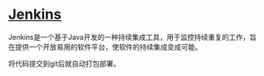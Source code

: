 # [Jenkins](https://www.jenkins.io/)

Jenkins是一个基于Java开发的一种持续集成工具，用于监控持续重复的工作，旨在提供一个开放易用的软件平台，使软件的持续集成变成可能。

将代码提交到git后就自动打包部署。